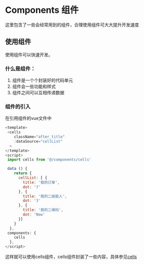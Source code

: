 # Components 组件
这里包含了一些会经常用到的组件，合理使用组件可大大提升开发速度

## 使用组件

使用组件可以快速开发。

### 什么是组件：
1. 组件是一个个封装好的代码单元
2. 组件会一些功能和样式
3. 组件之间可以互相传递数据

### 组件的引入
在引用组件的vue文件中
```js
<template>
 <cells
    className="after_title"
    :dataSource="cellList"
  >
</template>
<script>
 import cells from '@/components/cells'

 data () {
    return {
      cellList: [ {
        title: '我的订单',
        dot: '7'
      }, {
        title: '我的二级能人',
        dot: '3'
      }, {
        title: '我的二维码',
        dot: 'New'
      }]
    }
  },
 components: {
    cells
  },
</script>
```

这样就可以使用cells组件，cells组件封装了一些内容，具体参见[cells](./components/cell.md)